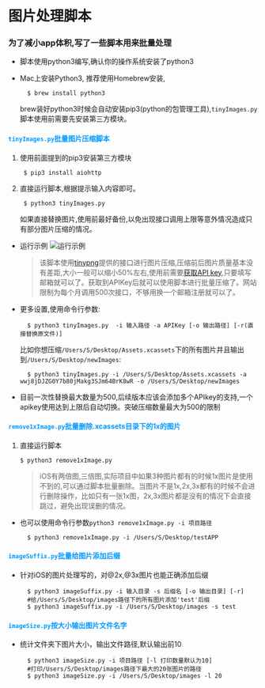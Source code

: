 # 图片处理脚本

### 为了减小app体积,写了一些脚本用来批量处理

- 脚本使用python3编写,确认你的操作系统安装了python3
- Mac上安装Python3, 推荐使用Homebrew安装,
	
		$ brew install python3
	 brew装好python3时候会自动安装pip3(python的包管理工具),`tinyImages.py`脚本使用前需要先安装第三方模块。


#### <font color=#0099ff>`tinyImages.py`批量图片压缩脚本</font>


1. 使用前面提到的pip3安装第三方模块
		
		$ pip3 install aiohttp

2. 直接运行脚本,根据提示输入内容即可。
	    
	    $ python3 tinyImages.py
	  如果直接替换图片,使用前最好备份,以免出现接口调用上限等意外情况造成只有部分图片压缩的情况。

- 运行示例
	![运行示例](http://oqc26haeb.bkt.clouddn.com/tinyimageShot.jpeg)

	>  该脚本使用[tinypng](https://tinypng.com/)提供的接口进行图片压缩,压缩前后图片质量基本没有差距,大小一般可以缩小50%左右,使用前需要[获取API key](https://tinypng.com/developers),只要填写邮箱就可以了。获取到APIKey后就可以使用脚本进行批量压缩了。网站限制为每个月调用500次接口，不够用换一个邮箱注册就可以了。

- 更多设置,使用命令行参数:

        $ python3 tinyImages.py  -i 输入路径 -a APIKey [-o 输出路径] [-r(直接替换原文件)]

	
	比如你想压缩`/Users/S/Desktop/Assets.xcassets`下的所有图片并且输出到`/Users/S/Desktop/newImages`:
    
        $ python3 tinyImages.py -i /Users/S/Desktop/Assets.xcassets -a wwj8jDJZG0Y7b80jMakg3SJm64BrK8wR -o /Users/S/Desktop/newImages



- 目前一次性替换最大数量为500,后续版本应该会添加多个APIkey的支持,一个apikey使用达到上限后自动切换。突破压缩数量最大为500的限制


#### <font color=#0099ff>`remove1xImage.py`批量删除.xcassets目录下的1x的图片</font>
1.  直接运行脚本
	   
	    $ python3 remove1xImage.py


    > iOS有两倍图,三倍图,实际项目中如果3种图片都有的时候1x图片是使用不到的,可以通过脚本批量删除。当图片不是1x,2x,3x都有的时候不会进行删除操作，比如只有一张1x图，2x,3x图片都是没有的情况下会直接跳过，避免出现误删的情况。

- 也可以使用命令行参数`python3 remove1xImage.py -i 项目路径`  

	    $ python3 remove1xImage.py -i /Users/S/Desktop/testAPP
	

#### <font color=#0099ff>`imageSuffix.py`批量给图片添加后缀</font>
- 针对iOS的图片处理写的，对@2x,@3x图片也能正确添加后缀

        $ python3 imageSuffix.py -i 输入目录 -s 后缀名 [-o 输出目录] [-r]
	    #给/Users/S/Desktop/images路径下的所有图片添加'test'后缀
	    $ python3 imageSuffix.py -i /Users/S/Desktop/images -s test
	

#### <font color=#0099ff>`imageSize.py`按大小输出图片文件名字</font>
- 统计文件夹下图片大小，输出文件路径,默认输出前10

        $ python3 imageSize.py -i 项目路径 [-l 打印数量默认为10]
		#打印/Users/S/Desktop/images路径下最大的20张图片的路径
        $ python3 imageSize.py -i /Users/S/Desktop/images -l 20
